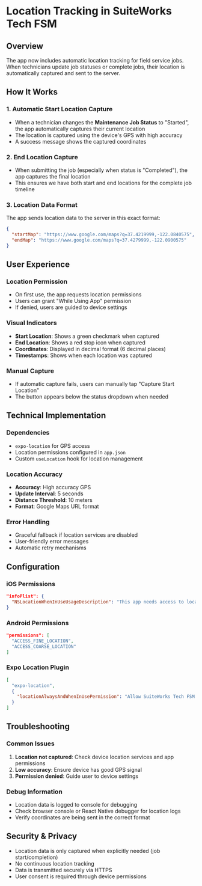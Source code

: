 # Location Tracking in SuiteWorks Tech FSM

## Overview
The app now includes automatic location tracking for field service jobs. When technicians update job statuses or complete jobs, their location is automatically captured and sent to the server.

## How It Works

### 1. Automatic Start Location Capture
- When a technician changes the **Maintenance Job Status** to "Started", the app automatically captures their current location
- The location is captured using the device's GPS with high accuracy
- A success message shows the captured coordinates

### 2. End Location Capture
- When submitting the job (especially when status is "Completed"), the app captures the final location
- This ensures we have both start and end locations for the complete job timeline

### 3. Location Data Format
The app sends location data to the server in this exact format:
```json
{
  "startMap": "https://www.google.com/maps?q=37.4219999,-122.0840575",
  "endMap": "https://www.google.com/maps?q=37.4279999,-122.0900575"
}
```

## User Experience

### Location Permission
- On first use, the app requests location permissions
- Users can grant "While Using App" permission
- If denied, users are guided to device settings

### Visual Indicators
- **Start Location**: Shows a green checkmark when captured
- **End Location**: Shows a red stop icon when captured
- **Coordinates**: Displayed in decimal format (6 decimal places)
- **Timestamps**: Shows when each location was captured

### Manual Capture
- If automatic capture fails, users can manually tap "Capture Start Location"
- The button appears below the status dropdown when needed

## Technical Implementation

### Dependencies
- `expo-location` for GPS access
- Location permissions configured in `app.json`
- Custom `useLocation` hook for location management

### Location Accuracy
- **Accuracy**: High accuracy GPS
- **Update Interval**: 5 seconds
- **Distance Threshold**: 10 meters
- **Format**: Google Maps URL format

### Error Handling
- Graceful fallback if location services are disabled
- User-friendly error messages
- Automatic retry mechanisms

## Configuration

### iOS Permissions
```json
"infoPlist": {
  "NSLocationWhenInUseUsageDescription": "This app needs access to location to track job start and completion locations for field service management."
}
```

### Android Permissions
```json
"permissions": [
  "ACCESS_FINE_LOCATION",
  "ACCESS_COARSE_LOCATION"
]
```

### Expo Location Plugin
```json
[
  "expo-location",
  {
    "locationAlwaysAndWhenInUsePermission": "Allow SuiteWorks Tech FSM to use your location to track job start and completion locations."
  }
]
```

## Troubleshooting

### Common Issues
1. **Location not captured**: Check device location services and app permissions
2. **Low accuracy**: Ensure device has good GPS signal
3. **Permission denied**: Guide user to device settings

### Debug Information
- Location data is logged to console for debugging
- Check browser console or React Native debugger for location logs
- Verify coordinates are being sent in the correct format

## Security & Privacy
- Location data is only captured when explicitly needed (job start/completion)
- No continuous location tracking
- Data is transmitted securely via HTTPS
- User consent is required through device permissions
